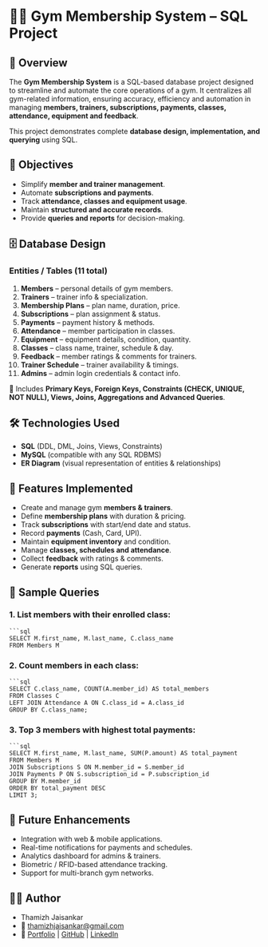 # 🏋️‍♂️ Gym Membership System – SQL Project  

## 📌 Overview  
The **Gym Membership System** is a SQL-based database project designed to streamline and automate the core operations of a gym. It centralizes all gym-related information, ensuring accuracy, efficiency and automation in managing **members, trainers, subscriptions, payments, classes, attendance, equipment and feedback**.  

This project demonstrates complete **database design, implementation, and querying** using SQL.  


## 🎯 Objectives  
- Simplify **member and trainer management**.  
- Automate **subscriptions and payments**.  
- Track **attendance, classes and equipment usage**.  
- Maintain **structured and accurate records**.  
- Provide **queries and reports** for decision-making.  


## 🗄️ Database Design  

### **Entities / Tables (11 total)**  
1. **Members** – personal details of gym members.  
2. **Trainers** – trainer info & specialization.  
3. **Membership Plans** – plan name, duration, price.  
4. **Subscriptions** – plan assignment & status.  
5. **Payments** – payment history & methods.  
6. **Attendance** – member participation in classes.  
7. **Equipment** – equipment details, condition, quantity.  
8. **Classes** – class name, trainer, schedule & day.  
9. **Feedback** – member ratings & comments for trainers.  
10. **Trainer Schedule** – trainer availability & timings.  
11. **Admins** – admin login credentials & contact info.  

📌 Includes **Primary Keys, Foreign Keys, Constraints (CHECK, UNIQUE, NOT NULL), Views, Joins, Aggregations and Advanced Queries**.  


## 🛠️ Technologies Used  
- **SQL** (DDL, DML, Joins, Views, Constraints)  
- **MySQL** (compatible with any SQL RDBMS)  
- **ER Diagram** (visual representation of entities & relationships)  


## 📂 Features Implemented  
- Create and manage gym **members & trainers**.  
- Define **membership plans** with duration & pricing.  
- Track **subscriptions** with start/end date and status.  
- Record **payments** (Cash, Card, UPI).  
- Maintain **equipment inventory** and condition.  
- Manage **classes, schedules and attendance**.  
- Collect **feedback** with ratings & comments.  
- Generate **reports** using SQL queries.  


## 📝 Sample Queries  

### 1. List members with their enrolled class:  
    ```sql
    SELECT M.first_name, M.last_name, C.class_name
    FROM Members M

### 2. Count members in each class:
    ```sql
    SELECT C.class_name, COUNT(A.member_id) AS total_members
    FROM Classes C
    LEFT JOIN Attendance A ON C.class_id = A.class_id
    GROUP BY C.class_name;

### 3. Top 3 members with highest total payments:
    ```sql
    SELECT M.first_name, M.last_name, SUM(P.amount) AS total_payment
    FROM Members M
    JOIN Subscriptions S ON M.member_id = S.member_id
    JOIN Payments P ON S.subscription_id = P.subscription_id
    GROUP BY M.member_id
    ORDER BY total_payment DESC
    LIMIT 3;


## 🚀 Future Enhancements

- Integration with web & mobile applications.
- Real-time notifications for payments and schedules.
- Analytics dashboard for admins & trainers.
- Biometric / RFID-based attendance tracking.
- Support for multi-branch gym networks.


## 👨‍💻 Author

- Thamizh Jaisankar
- 📧 thamizhjaisankar@gmail.com
- 🔗 [Portfolio](https://portfolio-fawn-beta-24.vercel.app/) | [GitHub](https://github.com/Thamizhjaisankar-git) | [LinkedIn](https://www.linkedin.com/in/thamizhjaisankar/)
